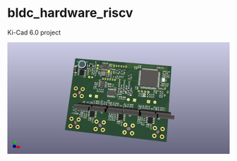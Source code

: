 # bldc_hardware_riscv

Ki-Cad 6.0 project

![alt tag](https://github.com/xu7wong/bldc_hardware_riscv/blob/main/bldc_hardware_riscv.png)
